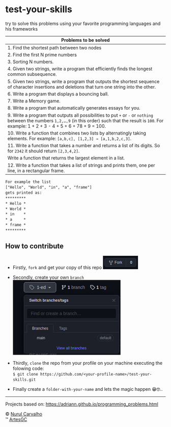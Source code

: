 # test-your-skills

try to solve this problems using your favorite programming languages and his frameworks

| Problems to be solved |
| --- |
| 1. Find the shortest path between two nodes |
| 2. Find the first N prime numbers |
| 3. Sorting N numbers. |
| 4. Given two strings, write a program that efficiently finds the longest common subsequence. |
| 5. Given two strings, write a program that outputs the shortest sequence of character insertions and deletions that turn one string into the other. |
| 6. Write a program that displays a bouncing ball. |
| 7. Write a Memory game. |
| 8. Write a program that automatically generates essays for you. |
| 9. Write a program that outputs all possibilities to put `+` or `-` or `nothing` between the numbers `1,2,…,9` (in this order) such that the result is `100`. For example: 1 + 2 + 3 - 4 + 5 + 6 + 78 + 9 = 100. |
| 10. Write a function that combines two lists by alternatingly taking elements. For example: `[a,b,c], [1,2,3] → [a,1,b,2,c,3]`. |
| 11. Write a function that takes a number and returns a list of its digits. So for `2342` it should return `[2,3,4,2]`. |
| Write a function that returns the largest element in a list. |
| 12. Write a function that takes a list of strings and prints them, one per line, in a rectangular frame.

``` txt
For example the list
["Hello", "World", "in", "a", "frame"]
gets printed as:
*********
* Hello *
* World *
* in    *
* a     *
* frame *
*********
```

## How to contribute

- Firstly, `fork` and get your copy of this repo
![fork-the-project](./img/fork.png)

- Secondly, create your own `branch`
![create-your-branch](./img/create-branch.png)

- Thirdly, `clone` the repo from your profile on your machine executing the folowing code: \
`$ git clone https://github.com/<your-profile-name>/test-your-skills.git`

- Finally create a `folder-with-your-name` and lets the magic happen 😁🤓..

---

Projects based on: <https://adriann.github.io/programming_problems.html>

&copy; [Nurul Carvalho](mailto:nuruldecarvalho@gmail.com) \
&trade; [ArtesGC](https://artesgc.home.blog)
